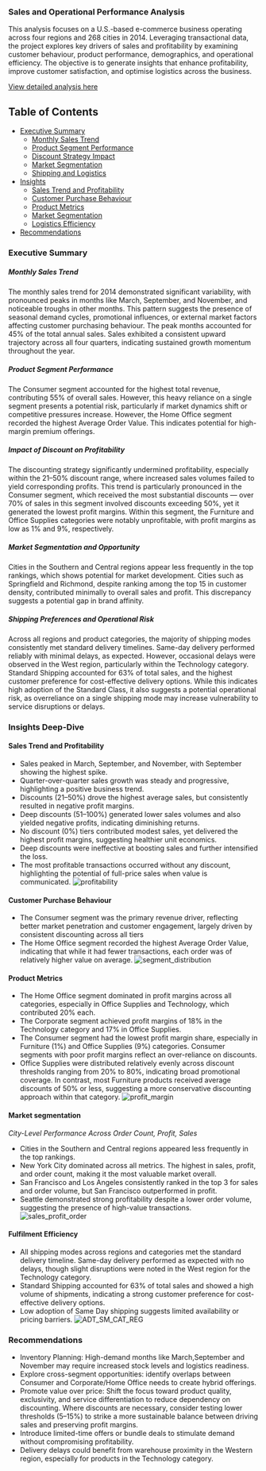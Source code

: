 ### Sales and Operational Performance Analysis
This analysis focuses on a U.S.-based e-commerce business operating across four regions and 268 cities in 2014. Leveraging transactional data, the project explores key drivers of sales and profitability by examining customer behaviour, product performance, demographics, and operational efficiency. The objective is to generate insights that enhance profitability, improve customer satisfaction, and optimise logistics across the business.

[View detailed analysis here](https://github.com/TheDataCode/E-Commerce-Sales-and-Operational-Performance-Analysis/blob/main/Sales%20analysis.ipynb)



## Table of Contents

- [Executive Summary](#executive-summary)
  - [Monthly Sales Trend](#monthly-sales-trend)
  - [Product Segment Performance](#product-segment-performance)
  - [Discount Strategy Impact](#impact-of-discount-on-profitability)
  - [Market Segmentation](#market-segmentation-and-opportunity)
  - [Shipping and Logistics](#shipping-preferences-and-operational-risk)
- [Insights](#insights-deep-dive)
  - [Sales Trend and Profitability](#sales-trend-and-profitability)
  - [Customer Purchase Behaviour](#customer-purchase-behaviour)
  - [Product Metrics](#product-metrics)
  - [Market Segmentation](#market-segmentation)
  - [Logistics Efficiency](#fulfilment-efficiency)
- [Recommendations](#recommendations)


### Executive Summary
##### Monthly Sales Trend
The monthly sales trend for 2014 demonstrated significant variability, with pronounced peaks in months like March, September, and November, and noticeable troughs in other months. This pattern suggests the presence of seasonal demand cycles, promotional influences, or external market factors affecting customer purchasing behaviour. The peak months accounted for 45% of the total annual sales.
Sales exhibited a consistent upward trajectory across all four quarters, indicating sustained growth momentum throughout the year.

##### Product Segment Performance
The Consumer segment accounted for the highest total revenue, contributing 55% of overall sales. However, this heavy reliance on a single segment presents a potential risk, particularly if market dynamics shift or competitive pressures increase.
However, the Home Office segment recorded the highest Average Order Value. This indicates potential for high-margin premium offerings.

##### Impact of Discount on Profitability
The discounting strategy significantly undermined profitability, especially within the 21–50% discount range, where increased sales volumes failed to yield corresponding profits. This trend is particularly pronounced in the Consumer segment, which received the most substantial discounts — over 70% of sales in this segment involved discounts exceeding 50%, yet it generated the lowest profit margins. Within this segment, the Furniture and Office Supplies categories were notably unprofitable, with profit margins as low as 1% and 9%, respectively.

##### Market Segmentation and Opportunity
Cities in the Southern and Central regions appear less frequently in the top rankings, which shows potential for market development.
Cities such as Springfield and Richmond, despite ranking among the top 15 in customer density, contributed minimally to overall sales and profit. This discrepancy suggests a potential gap in brand affinity.

##### Shipping Preferences and Operational Risk
Across all regions and product categories, the majority of shipping modes consistently met standard delivery timelines. Same-day delivery performed reliably with minimal delays, as expected. However, occasional delays were observed in the West region, particularly within the Technology category.                                                                    
Standard Shipping accounted for 63% of total sales, and the highest customer preference for cost-effective delivery options. While this indicates high adoption of the Standard Class, it also suggests a potential operational risk, as overreliance on a single shipping mode may increase vulnerability to service disruptions or delays.


### Insights Deep-Dive
#### Sales Trend and Profitability
- Sales peaked in March, September, and November, with September showing the highest spike.
- Quarter-over-quarter sales growth was steady and progressive, highlighting a positive business trend.
-  Discounts (21–50%) drove the highest average sales, but consistently resulted in negative profit margins.  
- Deep discounts (51–100%) generated lower sales volumes and also yielded negative profits, indicating diminishing returns.
- No discount (0%) tiers contributed modest sales, yet delivered the highest profit margins, suggesting healthier unit economics.
- Deep discounts were ineffective at boosting sales and further intensified the loss.
- The most profitable transactions occurred without any discount, highlighting the potential of full-price sales when value is communicated.
![profitability](https://github.com/user-attachments/assets/e9bcb236-6a69-4eab-b484-f3362c6bc7c4)


#### Customer Purchase Behaviour
- The Consumer segment was the primary revenue driver, reflecting better market penetration and customer engagement, largely driven by consistent discounting across all tiers
- The Home Office segment recorded the highest Average Order Value, indicating that while it had fewer transactions, each order was of relatively higher value on average.
![segment_distribution](https://github.com/user-attachments/assets/363aa617-f9f8-4ac2-baaf-e18df860719a)


#### Product Metrics
- The Home Office segment dominated in profit margins across all categories, especially in Office Supplies and Technology, which contributed 20% each.
- The Corporate segment achieved profit margins of 18% in the Technology category and 17% in Office Supplies.
- The Consumer segment had the lowest profit margin share, especially in Furniture (1%) and Office Supplies (9%) categories. Consumer segments with poor profit margins reflect an over-reliance on  discounts.
- Office Supplies were distributed relatively evenly across discount thresholds ranging from 20% to 80%, indicating broad promotional coverage. In contrast, most Furniture products received average discounts of 50% or less, suggesting a more conservative discounting approach within that category.
![profit_margin](https://github.com/user-attachments/assets/255ca42e-3230-43dd-84eb-e8ba9a2c8bc6)


#### Market segmentation
 _City-Level Performance Across Order Count, Profit, Sales_
- Cities in the Southern and Central regions appeared less frequently in the top rankings.
- New York City dominated across all metrics. The highest in sales, profit, and order count, making it the most valuable market overall.
- San Francisco and Los Angeles consistently ranked in the top 3 for sales and order volume, but San Francisco outperformed in profit.
- Seattle demonstrated strong profitability despite a lower order volume, suggesting the presence of high-value transactions.
![sales_profit_order](https://github.com/user-attachments/assets/70e93023-fbe9-4234-a985-84d43f3c09e6)


#### Fulfilment Efficiency
- All shipping modes across regions and categories met the standard delivery timeline. Same-day delivery performed as expected with no delays, though slight disruptions were noted in the West region for the Technology category.
- Standard Shipping accounted for 63% of total sales and showed a high volume of shipments, indicating a strong customer preference for cost-effective delivery options.
- Low adoption of Same Day shipping	suggests limited availability or pricing barriers.
  ![ADT_SM_CAT_REG](https://github.com/user-attachments/assets/4754bbb2-51ec-4af2-9f94-fb8f577330bc)

  
### Recommendations
- Inventory Planning: High-demand months like March,September and November may require increased stock levels and logistics readiness.
- Explore cross-segment opportunities: identify overlaps between Consumer and Corporate/Home Office needs to create hybrid offerings.
- Promote value over price: Shift the focus toward product quality, exclusivity, and service differentiation to reduce dependency on discounting. Where discounts are necessary, consider testing lower thresholds (5–15%) to strike a more sustainable balance between driving sales and preserving profit margins.
- Introduce limited-time offers or bundle deals to stimulate demand without compromising profitability.
- Delivery delays could benefit from warehouse proximity in the Western region, especially for products in the Technology category.
